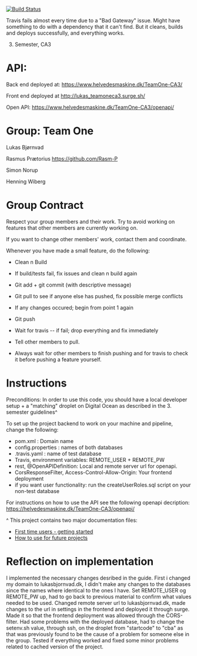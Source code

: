 [![Build Status](https://travis-ci.org/Lukas-bjornvad/TeamOne-CA3.svg?branch=master)](https://travis-ci.org/Lukas-bjornvad/TeamOne-CA3)

Travis fails almost every time due to a "Bad Gateway" issue. Might have something to do with a dependency that it can't find. But it cleans, builds and deploys successfully, and everything works.

3. Semester, CA3

API:
=====================
Back end deployed at: https://www.helvedesmaskine.dk/TeamOne-CA3/

Front end deployed at http://lukas_teamoneca3.surge.sh/

Open API: https://www.helvedesmaskine.dk/TeamOne-CA3/openapi/

Group: Team One
=======================
Lukas Bjørnvad

Rasmus Prætorius
https://github.com/Rasm-P

Simon Norup

Henning Wiberg

Group Contract
==================
Respect your group members and their work. Try to avoid working on features that other members are currently working on.

If you want to change other members' work, contact them and coordinate.

Whenever you have made a small feature, do the following:

- Clean n Build

- If build/tests fail, fix issues and clean n build again

- Git add + git commit (with descriptive message)

- Git pull to see if anyone else has pushed, fix possible merge conflicts

- If any changes occured; begin from point 1 again

- Git push

- Wait for travis -- if fail; drop everything and fix immediately

- Tell other members to pull.

- Always wait for other members to finish pushing and for travis to check it before pushing a feature yourself.


Instructions
==================
Preconditions:
In order to use this code, you should have a local developer setup + a "matching" droplet on Digital Ocean as described in the 3. semester guidelines^

To set up the project backend to work on your machine and pipeline, change the following:
- pom.xml : Domain name
- config.properties : names of both databases
- .travis.yaml : name of test database
- Travis, environment variables: REMOTE_USER + REMOTE_PW
- rest, @OpenAPIDefinition: Local and remote server url for openapi.
- CorsResponseFilter, Access-Control-Allow-Origin: Your frontend deployment
- if you want user functionality: run the createUserRoles.sql script on your non-test database

For instructions on how to use the API see the following openapi decription:
https://helvedesmaskine.dk/TeamOne-CA3/openapi/

^ This project contains two major documentation files: 
 - [First time users - getting started](README_proof_of_concept.md)
 - [How to use for future projects](README_how_to_use.md)

Reflection on implementation
==================
I implemented the necessary changes desribed in the guide. First i changed my domain to lukasbjornvad.dk, I didn't make any changes to the databases since the names where identical to the ones I have. Set REMOTE_USER og REMOTE_PW up, had to go back to previous material to confirm what values needed to be used. Changed remote server url to lukasbjornvad.dk, made changes to the url in settings in the frontend and deployed it through surge. Made it so that the frontend deployment was allowed through the CORS-filter. Had some problems with the deployed database, had to change the setenv.sh value, through ssh, on the droplet from "startcode" to "cba" as that was previously found to be the cause of a problem for someone else in the group. Tested if everything worked and fixed some minor problems related to cached version of the project.
